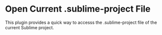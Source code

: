 Open Current .sublime-project File
==================================

This plugin provides a quick way to accesss the .sublime-project file of the current Sublime project.